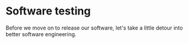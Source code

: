 #  Software testing

Before we move on to release our software, let's take a little detour into
better software engineering.